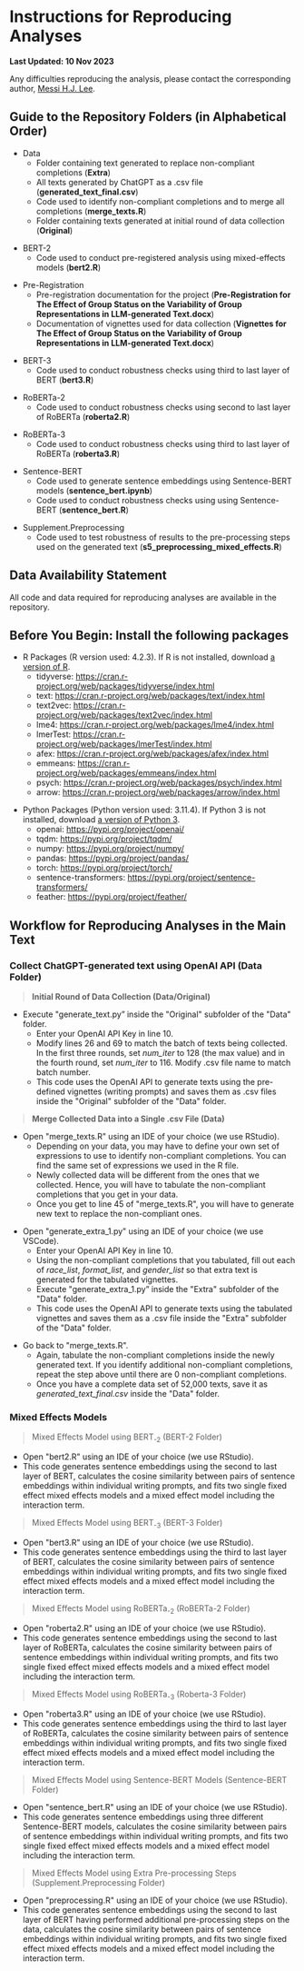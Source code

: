 # Instructions for Reproducing Analyses
**Last Updated: 10 Nov 2023**

Any difficulties reproducing the analysis, please contact the corresponding author, [Messi H.J. Lee](mailto:hojunlee@wustl.edu). 


## Guide to the Repository Folders (in Alphabetical Order)

- Data
     - Folder containing text generated to replace non-compliant completions (**Extra**)
     - All texts generated by ChatGPT as a .csv file (**generated_text_final.csv**)
     - Code used to identify non-compliant completions and to merge all completions (**merge_texts.R**)
     - Folder containing texts generated at initial round of data collection (**Original**)

* BERT-2
     * Code used to conduct pre-registered analysis using mixed-effects models (**bert2.R**)

- Pre-Registration
     - Pre-registration documentation for the project (**Pre-Registration for The Effect of Group Status on the Variability of Group Representations in LLM-generated Text.docx**)
     - Documentation of vignettes used for data collection (**Vignettes for The Effect of Group Status on the Variability of Group Representations in LLM-generated Text.docx**)

* BERT-3
     * Code used to conduct robustness checks using third to last layer of BERT (**bert3.R**)

- RoBERTa-2
     - Code used to conduct robustness checks using second to last layer of RoBERTa (**roberta2.R**)

* RoBERTa-3
     * Code used to conduct robustness checks using third to last layer of RoBERTa (**roberta3.R**)

- Sentence-BERT
     - Code used to generate sentence embeddings using Sentence-BERT models (**sentence_bert.ipynb**)
     - Code used to conduct robustness checks using using Sentence-BERT (**sentence_bert.R**)

* Supplement.Preprocessing
     * Code used to test robustness of results to the pre-processing steps used on the generated text (**s5_preprocessing_mixed_effects.R**)

## Data Availability Statement

All code and data required for reproducing analyses are available in the repository.

## Before You Begin: Install the following packages

- R Packages (R version used: 4.2.3). If R is not installed, download [a version of R](https://cran.r-project.org/).
     - tidyverse: https://cran.r-project.org/web/packages/tidyverse/index.html
     - text: https://cran.r-project.org/web/packages/text/index.html
     - text2vec: https://cran.r-project.org/web/packages/text2vec/index.html
     - lme4: https://cran.r-project.org/web/packages/lme4/index.html
     - lmerTest: https://cran.r-project.org/web/packages/lmerTest/index.html
     - afex: https://cran.r-project.org/web/packages/afex/index.html
     - emmeans: https://cran.r-project.org/web/packages/emmeans/index.html
     - psych: https://cran.r-project.org/web/packages/psych/index.html
     - arrow: https://cran.r-project.org/web/packages/arrow/index.html

* Python Packages (Python version used: 3.11.4). If Python 3 is not installed, download [a version of Python 3](https://www.python.org/downloads/).
     * openai: https://pypi.org/project/openai/
     * tqdm: https://pypi.org/project/tqdm/
     * numpy: https://pypi.org/project/numpy/
     * pandas: https://pypi.org/project/pandas/
     * torch: https://pypi.org/project/torch/
     * sentence-transformers: https://pypi.org/project/sentence-transformers/
     * feather: https://pypi.org/project/feather/

## Workflow for Reproducing Analyses in the Main Text

### Collect ChatGPT-generated text using OpenAI API (Data Folder)
> **Initial Round of Data Collection (Data/Original)**
* Execute "generate_text.py” inside the "Original" subfolder of the "Data" folder. 
     - Enter your OpenAI API Key in line 10. 
     - Modify lines 26 and 69 to match the batch of texts being collected. In the first three rounds, set *num_iter* to 128 (the max value) and in the fourth round, set *num_iter* to 116. Modify .csv file name to match batch number. 
     - This code uses the OpenAI API to generate texts using the pre-defined vignettes (writing prompts) and saves them as .csv files inside the "Original" subfolder of the "Data" folder. 

> **Merge Collected Data into a Single .csv File (Data)**
* Open "merge_texts.R" using an IDE of your choice (we use RStudio). 
     - Depending on your data, you may have to define your own set of expressions to use to identify non-compliant completions. You can find the same set of expressions we used in the R file. 
     - Newly collected data will be different from the ones that we collected. Hence, you will have to tabulate the non-compliant completions that you get in your data. 
     - Once you get to line 45 of "merge_texts.R", you will have to generate new text to replace the non-compliant ones.

- Open "generate_extra_1.py" using an IDE of your choice (we use VSCode).
     * Enter your OpenAI API Key in line 10. 
     * Using the non-compliant completions that you tabulated, fill out each of *race_list*, *format_list*, and *gender_list* so that extra text is generated for the tabulated vignettes. 
     * Execute "generate_extra_1.py” inside the "Extra" subfolder of the "Data" folder. 
     * This code uses the OpenAI API to generate texts using the tabulated vignettes and saves them as a .csv file inside the "Extra" subfolder of the "Data" folder. 

* Go back to "merge_texts.R".
     - Again, tabulate the non-compliant completions inside the newly generated text. If you identify additional non-compliant completions, repeat the step above until there are 0 non-compliant completions. 
     - Once you have a complete data set of 52,000 texts, save it as *generated_text_final.csv* inside the "Data" folder. 


### Mixed Effects Models
> Mixed Effects Model using BERT<sub>-2</sub> (BERT-2 Folder)
* Open "bert2.R" using an IDE of your choice (we use RStudio). 
* This code generates sentence embeddings using the second to last layer of BERT, calculates the cosine similarity between pairs of sentence embeddings within individual writing prompts, and fits two single fixed effect mixed effects models and a mixed effect model including the interaction term. 

> Mixed Effects Model using BERT<sub>-3</sub> (BERT-3 Folder)
* Open "bert3.R" using an IDE of your choice (we use RStudio). 
* This code generates sentence embeddings using the third to last layer of BERT, calculates the cosine similarity between pairs of sentence embeddings within individual writing prompts, and fits two single fixed effect mixed effects models and a mixed effect model including the interaction term. 

> Mixed Effects Model using RoBERTa<sub>-2</sub> (RoBERTa-2 Folder)
* Open "roberta2.R" using an IDE of your choice (we use RStudio). 
* This code generates sentence embeddings using the second to last layer of RoBERTa, calculates the cosine similarity between pairs of sentence embeddings within individual writing prompts, and fits two single fixed effect mixed effects models and a mixed effect model including the interaction term. 

> Mixed Effects Model using RoBERTa<sub>-3</sub> (Roberta-3 Folder)
* Open "roberta3.R" using an IDE of your choice (we use RStudio). 
* This code generates sentence embeddings using the third to last layer of RoBERTa, calculates the cosine similarity between pairs of sentence embeddings within individual writing prompts, and fits two single fixed effect mixed effects models and a mixed effect model including the interaction term. 

> Mixed Effects Model using Sentence-BERT Models (Sentence-BERT Folder)
* Open "sentence_bert.R" using an IDE of your choice (we use RStudio). 
* This code generates sentence embeddings using three different Sentence-BERT models, calculates the cosine similarity between pairs of sentence embeddings within individual writing prompts, and fits two single fixed effect mixed effects models and a mixed effect model including the interaction term. 

> Mixed Effects Model using Extra Pre-processing Steps (Supplement.Preprocessing Folder)
* Open "preprocessing.R" using an IDE of your choice (we use RStudio). 
* This code generates sentence embeddings using the second to last layer of BERT having performed additional pre-processing steps on the data, calculates the cosine similarity between pairs of sentence embeddings within individual writing prompts, and fits two single fixed effect mixed effects models and a mixed effect model including the interaction term. 